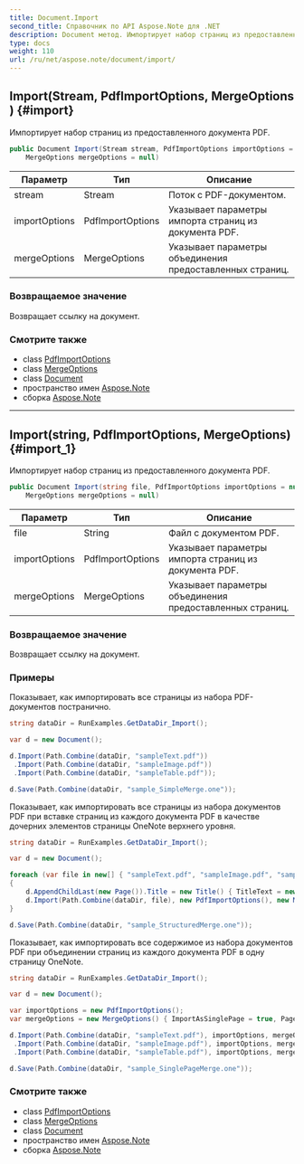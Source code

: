 ```yaml
---
title: Document.Import
second_title: Справочник по API Aspose.Note для .NET
description: Document метод. Импортирует набор страниц из предоставленного документа PDF.
type: docs
weight: 110
url: /ru/net/aspose.note/document/import/
---
```

## Import(Stream, PdfImportOptions, MergeOptions) {#import}

Импортирует набор страниц из предоставленного документа PDF.

```csharp
public Document Import(Stream stream, PdfImportOptions importOptions = null, 
    MergeOptions mergeOptions = null)
```

| Параметр | Тип | Описание |
| --- | --- | --- |
| stream | Stream | Поток с PDF-документом. |
| importOptions | PdfImportOptions | Указывает параметры импорта страниц из документа PDF. |
| mergeOptions | MergeOptions | Указывает параметры объединения предоставленных страниц. |

### Возвращаемое значение

Возвращает ссылку на документ.

### Смотрите также

* class [PdfImportOptions](../../../aspose.note.importing/pdfimportoptions/)
* class [MergeOptions](../../mergeoptions/)
* class [Document](../)
* пространство имен [Aspose.Note](../../document/)
* сборка [Aspose.Note](../../../)

---

## Import(string, PdfImportOptions, MergeOptions) {#import_1}

Импортирует набор страниц из предоставленного документа PDF.

```csharp
public Document Import(string file, PdfImportOptions importOptions = null, 
    MergeOptions mergeOptions = null)
```

| Параметр | Тип | Описание |
| --- | --- | --- |
| file | String | Файл с документом PDF. |
| importOptions | PdfImportOptions | Указывает параметры импорта страниц из документа PDF. |
| mergeOptions | MergeOptions | Указывает параметры объединения предоставленных страниц. |

### Возвращаемое значение

Возвращает ссылку на документ.

### Примеры

Показывает, как импортировать все страницы из набора PDF-документов постранично.

```csharp
string dataDir = RunExamples.GetDataDir_Import();

var d = new Document();

d.Import(Path.Combine(dataDir, "sampleText.pdf"))
 .Import(Path.Combine(dataDir, "sampleImage.pdf"))
 .Import(Path.Combine(dataDir, "sampleTable.pdf"));

d.Save(Path.Combine(dataDir, "sample_SimpleMerge.one"));
```

Показывает, как импортировать все страницы из набора документов PDF при вставке страниц из каждого документа PDF в качестве дочерних элементов страницы OneNote верхнего уровня.

```csharp
string dataDir = RunExamples.GetDataDir_Import();

var d = new Document();

foreach (var file in new[] { "sampleText.pdf", "sampleImage.pdf", "sampleTable.pdf" })
{
    d.AppendChildLast(new Page()).Title = new Title() { TitleText = new RichText() { ParagraphStyle = ParagraphStyle.Default }.Append(file) };
    d.Import(Path.Combine(dataDir, file), new PdfImportOptions(), new MergeOptions() { InsertAt = int.MaxValue, InsertAsChild = true });
}

d.Save(Path.Combine(dataDir, "sample_StructuredMerge.one"));
```

Показывает, как импортировать все содержимое из набора документов PDF при объединении страниц из каждого документа PDF в одну страницу OneNote.

```csharp
string dataDir = RunExamples.GetDataDir_Import();

var d = new Document();

var importOptions = new PdfImportOptions();
var mergeOptions = new MergeOptions() { ImportAsSinglePage = true, PageSpacing = 100 };

d.Import(Path.Combine(dataDir, "sampleText.pdf"), importOptions, mergeOptions)
 .Import(Path.Combine(dataDir, "sampleImage.pdf"), importOptions, mergeOptions)
 .Import(Path.Combine(dataDir, "sampleTable.pdf"), importOptions, mergeOptions);

d.Save(Path.Combine(dataDir, "sample_SinglePageMerge.one"));
```

### Смотрите также

* class [PdfImportOptions](../../../aspose.note.importing/pdfimportoptions/)
* class [MergeOptions](../../mergeoptions/)
* class [Document](../)
* пространство имен [Aspose.Note](../../document/)
* сборка [Aspose.Note](../../../)


